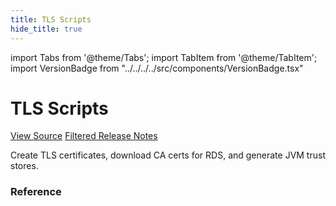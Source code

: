 ```yaml
---
title: TLS Scripts
hide_title: true
---
```


import Tabs from '@theme/Tabs';
import TabItem from '@theme/TabItem';
import VersionBadge from "../../../../src/components/VersionBadge.tsx"

<VersionBadge version="0.74.0"/>

# TLS Scripts

<a href="https://github.com/gruntwork-io/terraform-aws-service-catalog/tree/master/modules/tls-scripts" className="link-button">View Source</a>
<a href="https://github.com/gruntwork-io/terraform-aws-service-catalog/releases?q=tls-scripts/README.adoc" className="link-button" title="Release notes for only the service catalog versions which impacted this service.">Filtered Release Notes</a>

Create TLS certificates, download CA certs for RDS, and generate JVM trust stores.

### Reference

<Tabs>
<TabItem value="inputs" label="Inputs" default>



</TabItem>
<TabItem value="outputs" label="Outputs">



</TabItem>
</Tabs>


<!-- ##DOCS-SOURCER-START
{"sourcePlugin":"service-catalog-api","hash":"e0071cd4c11e0a3136a49bc5bd4ca1c4"}
##DOCS-SOURCER-END -->
